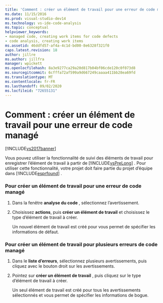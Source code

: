 ```yaml
---
title: 'Comment : créer un élément de travail pour une erreur de code managé | Microsoft Docs'
ms.date: 11/15/2016
ms.prod: visual-studio-dev14
ms.technology: vs-ide-code-analysis
ms.topic: conceptual
helpviewer_keywords:
- managed code, creating work items for code defects
- code analysis, creating work items
ms.assetid: 46ddfd57-af4a-4c1d-bd00-8e6328f321f0
caps.latest.revision: 18
author: jillre
ms.author: jillfra
manager: wpickett
ms.openlocfilehash: 8a3e9277ca29a20d817b04bf06cde120c0f073d8
ms.sourcegitcommit: 6cfffa72af599a9d667249caaaa411bb28ea69fd
ms.translationtype: MT
ms.contentlocale: fr-FR
ms.lasthandoff: 09/02/2020
ms.locfileid: "72655131"
---
```

# <a name="how-to-create-a-work-item-for-a-managed-code-defect"></a>Comment : créer un élément de travail pour une erreur de code managé
[!INCLUDE[vs2017banner](../includes/vs2017banner.md)]

Vous pouvez utiliser la fonctionnalité de suivi des éléments de travail pour enregistrer l’élément de travail à partir de [!INCLUDE[vsPreLong](../includes/vsprelong-md.md)] . Pour utiliser cette fonctionnalité, votre projet doit faire partie du projet d’équipe dans [!INCLUDE[esprfound](../includes/esprfound-md.md)] .

### <a name="to-create-a-work-item-for-managed-code-defect"></a>Pour créer un élément de travail pour une erreur de code managé

1. Dans la fenêtre **analyse du code** , sélectionnez l’avertissement.

2. Choisissez **actions**, puis **créer un élément de travail** et choisissez le type d’élément de travail à créer.

     Un nouvel élément de travail est créé pour vous permet de spécifier les informations de défaut.

### <a name="to-create-a-work-item-for-multiple-managed-code-defects"></a>Pour créer un élément de travail pour plusieurs erreurs de code managé

1. Dans le **liste d’erreurs**, sélectionnez plusieurs avertissements, puis cliquez avec le bouton droit sur les avertissements.

2. Pointez sur **créer un élément de travail** , puis cliquez sur le type d’élément de travail à créer.

     Un seul élément de travail est créé pour tous les avertissements sélectionnés et vous permet de spécifier les informations de bogue.
